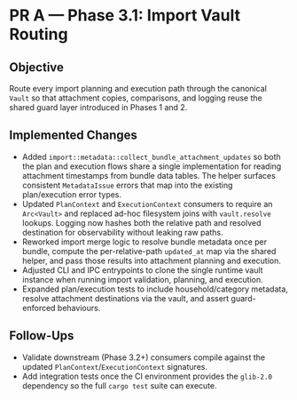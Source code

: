 # PR A — Phase 3.1: Import Vault Routing

## Objective

Route every import planning and execution path through the canonical `Vault` so that
attachment copies, comparisons, and logging reuse the shared guard layer introduced in
Phases 1 and 2.

## Implemented Changes

- Added `import::metadata::collect_bundle_attachment_updates` so both the plan and
  execution flows share a single implementation for reading attachment timestamps from
  bundle data tables. The helper surfaces consistent `MetadataIssue` errors that map into
  the existing plan/execution error types.
- Updated `PlanContext` and `ExecutionContext` consumers to require an `Arc<Vault>` and
  replaced ad-hoc filesystem joins with `vault.resolve` lookups. Logging now hashes both
  the relative path and resolved destination for observability without leaking raw paths.
- Reworked import merge logic to resolve bundle metadata once per bundle, compute the
  per-relative-path `updated_at` map via the shared helper, and pass those results into
  attachment planning and execution.
- Adjusted CLI and IPC entrypoints to clone the single runtime vault instance when
  running import validation, planning, and execution.
- Expanded plan/execution tests to include household/category metadata, resolve
  attachment destinations via the vault, and assert guard-enforced behaviours.

## Follow-Ups

- Validate downstream (Phase 3.2+) consumers compile against the updated
  `PlanContext`/`ExecutionContext` signatures.
- Add integration tests once the CI environment provides the `glib-2.0` dependency so
  the full `cargo test` suite can execute.
